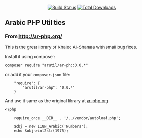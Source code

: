 <p align="center">
<a href="https://travis-ci.org/alhoqbani/i18n"><img src="https://travis-ci.org/alhoqbani/i18n.svg?branch=master" alt="Build Status"></a>
<a href="https://packagist.org/packages/alhoqbani/i18n"><img src="https://poser.pugx.org/alhoqbani/i18n/downloads" alt="Total Downloads"></a>
</p>


## Arabic PHP Utilities
### From http://ar-php.org/

This is the great library of Khaled Al-Shamaa with small bug fixes. 

Install it using composer:

```
composer require "arutil/ar-php:0.0.*"
```
or add it your `composer.json` file:
```
    "require": {
        "arutil/ar-php": "0.0.*"
    }
```


And use it same as the original library at [ar-php.org](www.ar-php.org)

```
<?php 
    
    require_once __DIR__ . '/../vendor/autoload.php';

    $obj = new I18N_Arabic('Numbers');
    echo $obj->int2str(1975); 

```

